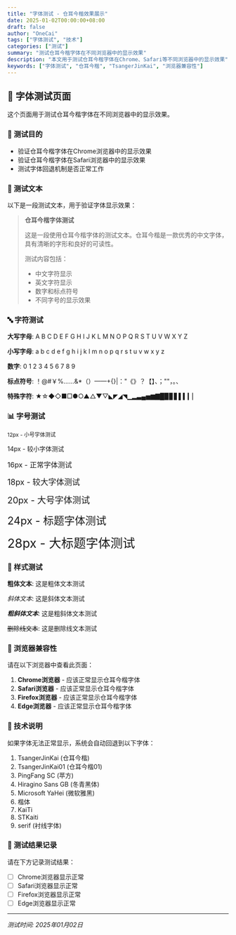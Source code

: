 ```yaml
---
title: "字体测试 - 仓耳今楷效果展示"
date: 2025-01-02T00:00:00+08:00
draft: false
author: "OneCai"
tags: ["字体测试", "技术"]
categories: ["测试"]
summary: "测试仓耳今楷字体在不同浏览器中的显示效果"
description: "本文用于测试仓耳今楷字体在Chrome、Safari等不同浏览器中的显示效果"
keywords: ["字体测试", "仓耳今楷", "TsangerJinKai", "浏览器兼容性"]
---
```


## 📝 字体测试页面

这个页面用于测试仓耳今楷字体在不同浏览器中的显示效果。

### 🎯 测试目的

- 验证仓耳今楷字体在Chrome浏览器中的显示效果
- 验证仓耳今楷字体在Safari浏览器中的显示效果
- 测试字体回退机制是否正常工作

### 📖 测试文本

以下是一段测试文本，用于验证字体显示效果：

> **仓耳今楷字体测试**
> 
> 这是一段使用仓耳今楷字体的测试文本。仓耳今楷是一款优秀的中文字体，具有清晰的字形和良好的可读性。
> 
> 测试内容包括：
> - 中文字符显示
> - 英文字符显示
> - 数字和标点符号
> - 不同字号的显示效果

### 🔤 字符测试

**大写字母**: A B C D E F G H I J K L M N O P Q R S T U V W X Y Z

**小写字母**: a b c d e f g h i j k l m n o p q r s t u v w x y z

**数字**: 0 1 2 3 4 5 6 7 8 9

**标点符号**: ！@#￥%……&*（）——+{}|："《》？【】、；""，。、

**特殊字符**: ★☆◆◇■□●○▲△▼▽◣◤◢◥▁▂▃▄▅▆▇█▉▊▋▌▍▎▏

### 📊 字号测试

<span style="font-size: 12px;">12px - 小号字体测试</span>

<span style="font-size: 14px;">14px - 较小字体测试</span>

<span style="font-size: 16px;">16px - 正常字体测试</span>

<span style="font-size: 18px;">18px - 较大字体测试</span>

<span style="font-size: 20px;">20px - 大号字体测试</span>

<span style="font-size: 24px;">24px - 标题字体测试</span>

<span style="font-size: 28px;">28px - 大标题字体测试</span>

### 🎨 样式测试

**粗体文本**: 这是粗体文本测试

*斜体文本*: 这是斜体文本测试

***粗斜体文本***: 这是粗斜体文本测试

~~删除线文本~~: 这是删除线文本测试

### 📱 浏览器兼容性

请在以下浏览器中查看此页面：

1. **Chrome浏览器** - 应该正常显示仓耳今楷字体
2. **Safari浏览器** - 应该正常显示仓耳今楷字体
3. **Firefox浏览器** - 应该正常显示仓耳今楷字体
4. **Edge浏览器** - 应该正常显示仓耳今楷字体

### 🔧 技术说明

如果字体无法正常显示，系统会自动回退到以下字体：

1. TsangerJinKai (仓耳今楷)
2. TsangerJinKai01 (仓耳今楷01)
3. PingFang SC (苹方)
4. Hiragino Sans GB (冬青黑体)
5. Microsoft YaHei (微软雅黑)
6. 楷体
7. KaiTi
8. STKaiti
9. serif (衬线字体)

### 📝 测试结果记录

请在下方记录测试结果：

- [ ] Chrome浏览器显示正常
- [ ] Safari浏览器显示正常
- [ ] Firefox浏览器显示正常
- [ ] Edge浏览器显示正常

---

*测试时间: 2025年01月02日*
